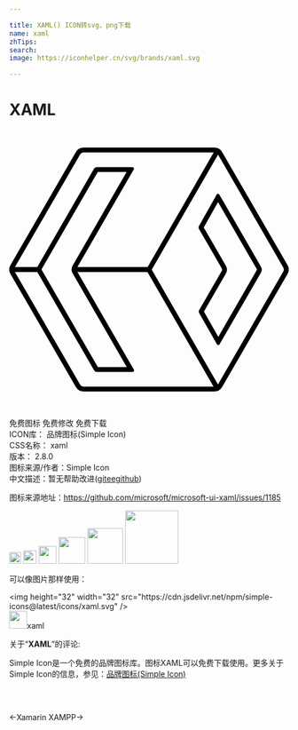 ```yaml
---

title: XAML() ICON转svg、png下载
name: xaml
zhTips: 
search: 
image: https://iconhelper.cn/svg/brands/xaml.svg

---
```


# XAML  <small style="font-size: 60%;font-weight: 100"></small>

<div id="svg" class="svg-wrap">
<svg role="img" xmlns="http://www.w3.org/2000/svg" viewBox="0 0 24 24"><title>XAML icon</title><path d="M6.39 1.537a.78.78 0 00-.677.393L.105 11.607a.781.781 0 000 .786l5.608 9.68a.78.78 0 00.678.39h11.218a.781.781 0 00.678-.393l5.608-9.677a.781.781 0 000-.786l-5.608-9.68a.781.781 0 00-.678-.39H6.391zm0 .418H17.56l-5.68 9.836h-6.03l4.712-8.156v-.002l.013-.026.114-.195a.132.132 0 00-.114-.197h-.256l-2.81-.002a.265.265 0 00-.229.13l-4.847 8.391a.539.539 0 00-.03.057H.482l5.592-9.652a.371.371 0 01.317-.184zm11.542.191l5.6 9.67c.032.056.05.12.05.184a.367.367 0 01-.05.184l-5.606 9.677-.002.002-5.688-9.853 5.696-9.864zM7.598 3.633h2.478l-4.63 8.021a.68.68 0 000 .682l4.642 8.033-2.48-.002-4.815-8.318a.106.106 0 010-.106l4.805-8.31zm10.328 1.869a.131.131 0 00-.113.068l-.108.19-.002.002-.015.031h-.002l-1.391 2.465a.261.261 0 000 .26l1.943 3.36a.26.26 0 010 .263l-1.927 3.338a.261.261 0 000 .26l1.4 2.45v.002l.016.028v.002l.11.191a.13.13 0 00.227.002l.112-.195.002-.002.015-.026 3.422-5.92a.525.525 0 000-.525l-3.447-5.955-.018-.031-.11-.192a.13.13 0 00-.114-.066zm.004.71l3.324 5.743a.106.106 0 01-.002.106l-3.299 5.71-1.234-2.162 1.88-3.257.003-.002a.676.676 0 00-.002-.68v-.002l-1.897-3.281 1.227-2.174zM.482 12.21h1.924a.525.525 0 00.026.049l4.857 8.396a.26.26 0 00.227.131l2.814.002h.258a.13.13 0 00.113-.195l-.113-.196v-.001l-.016-.026-4.715-8.16h6.01l5.678 9.836H6.39a.362.362 0 01-.317-.184L.482 12.21ZZ"/></svg>
</div>
<detail full-name='xaml'></detail>

<div class="detail-page">
<p>
<span><span class="badge-success badge">免费图标</span> <span class="badge-success badge">免费修改</span>  <span class="badge-success badge">免费下载</span> </span>
<br/>
<span>
ICON库：
<span class="badge-secondary badge">品牌图标(Simple Icon)</span> 
</span>
<br/>
<span>
CSS名称：
<span class="badge-secondary badge">xaml</span> 
</span>

<br/>
<span>
版本：
<span class="badge-secondary badge">2.8.0</span> 
</span>
<br/>
<span>图标来源/作者：<span class="badge-light badge">Simple Icon</span></span> 
<br/>
<span class="zh-detail">中文描述：暂无<span class="help-link"><span>帮助改进</span>(<a href="https://gitee.com/liuwave/icon-helper/edit/master/json/brands/xaml.json" target="_blank" rel="noopener noreferrer">gitee</a><a href="https://github.com/liuwave/icon-helper/edit/master/json/brands/xaml.json" target="_blank" rel="noopener noreferrer">github</a></span>)</span><br/>
</p>
</div><div class="description description alert alert-light"><p>图标来源地址：<a href="https://github.com/microsoft/microsoft-ui-xaml/issues/1185" target="_blank" rel="noopener noreferrer">https://github.com/microsoft/microsoft-ui-xaml/issues/1185</a></p></div>
<div class="alert alert-dark">
<img height="21" width="21" src="https://cdn.jsdelivr.net/npm/simple-icons@latest/icons/xaml.svg" />
<img height="24" width="24" src="https://cdn.jsdelivr.net/npm/simple-icons@latest/icons/xaml.svg" />
<img height="32" width="32" src="https://cdn.jsdelivr.net/npm/simple-icons@latest/icons/xaml.svg" />
<img height="48" width="48" src="https://cdn.jsdelivr.net/npm/simple-icons@latest/icons/xaml.svg" />
<img height="64" width="64" src="https://cdn.jsdelivr.net/npm/simple-icons@latest/icons/xaml.svg" />
<img height="96" width="96" src="https://cdn.jsdelivr.net/npm/simple-icons@latest/icons/xaml.svg" />

</div>
<div>
  <p>可以像图片那样使用：    
  </p>
  <div class="alert alert-primary" style="font-size: 14px">
    &lt;img height="32" width="32" src="https://cdn.jsdelivr.net/npm/simple-icons@latest/icons/xaml.svg" /&gt;
    <copy-btn content='<img height="32" width="32" src="https://cdn.jsdelivr.net/npm/simple-icons@latest/icons/xaml.svg" />'></copy-btn>
  </div>
  <div class="alert alert-secondary">
    <img height="32" width="32" src="https://cdn.jsdelivr.net/npm/simple-icons@latest/icons/xaml.svg" />xaml
    <copy-btn content="xaml" btn-title="复制图标名称"></copy-btn>
  </div>
</div>
<div class="icon-detail__container">
<p>关于“<b>XAML</b>”的评论:</p>
</div>
<Vssue title="关于“XAML”的评论" />
<div><p>Simple Icon是一个免费的品牌图标库。图标XAML可以免费下载使用。更多关于  Simple Icon的信息，参见：<a target="_blank" href="https://iconhelper.cn/brands.html">品牌图标(Simple Icon)</a>
</p></div>


<div style="padding:2rem 0 " class="page-nav"><p class="inner"><span class="prev">←<router-link to="/icon/xamarin.html">Xamarin</router-link></span> <span class="next"><router-link to="/icon/xampp.html">XAMPP</router-link>→</span></p></div>
